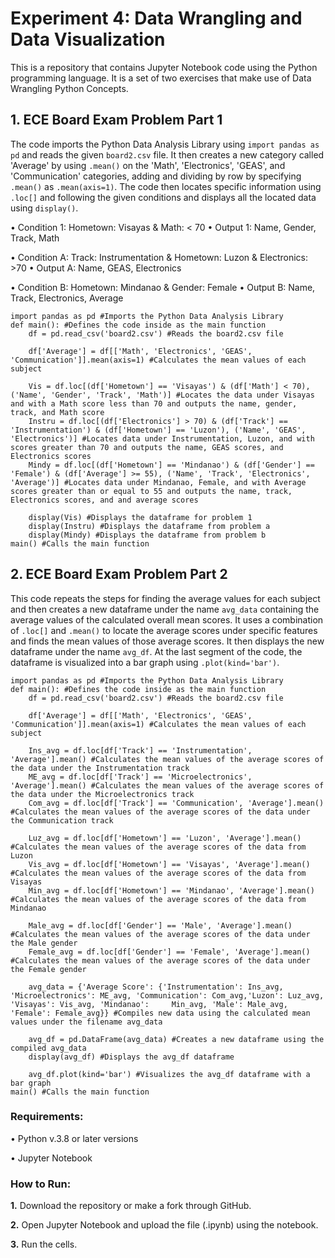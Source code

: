 # Experiment 4: Data Wrangling and Data Visualization

This is a repository that contains Jupyter Notebook code using the Python programming language. It is a set of two exercises that make use of Data Wrangling Python Concepts.

## 1. ECE Board Exam Problem Part 1
The code imports the Python Data Analysis Library using ```import pandas as pd``` and reads the given ```board2.csv``` file. It then creates a new category called 'Average' by using ```.mean()``` on the 'Math', 'Electronics', 'GEAS', and 'Communication' categories, adding and dividing by row by specifying ```.mean()``` as ```.mean(axis=1)```. The code then locates specific information using ```.loc[]``` and following the given conditions and displays all the located data using ```display()```.

• Condition 1: Hometown: Visayas & Math: < 70
• Output 1: Name, Gender, Track, Math

• Condition A: Track: Instrumentation & Hometown: Luzon & Electronics: >70
• Output A: Name, GEAS, Electronics

• Condition B: Hometown: Mindanao & Gender: Female
• Output B: Name, Track, Electronics, Average
```
import pandas as pd #Imports the Python Data Analysis Library
def main(): #Defines the code inside as the main function
    df = pd.read_csv('board2.csv') #Reads the board2.csv file

    df['Average'] = df[['Math', 'Electronics', 'GEAS', 'Communication']].mean(axis=1) #Calculates the mean values of each subject
    
    Vis = df.loc[(df['Hometown'] == 'Visayas') & (df['Math'] < 70), ('Name', 'Gender', 'Track', 'Math')] #Locates the data under Visayas and with a Math score less than 70 and outputs the name, gender, track, and Math score   
    Instru = df.loc[(df['Electronics'] > 70) & (df['Track'] == 'Instrumentation') & (df['Hometown'] == 'Luzon'), ('Name', 'GEAS', 'Electronics')] #Locates data under Instrumentation, Luzon, and with scores greater than 70 and outputs the name, GEAS scores, and Electronics scores
    Mindy = df.loc[(df['Hometown'] == 'Mindanao') & (df['Gender'] == 'Female') & (df['Average'] >= 55), ('Name', 'Track', 'Electronics', 'Average')] #Locates data under Mindanao, Female, and with Average scores greater than or equal to 55 and outputs the name, track, Electronics scores, and and average scores
    
    display(Vis) #Displays the dataframe for problem 1
    display(Instru) #Displays the dataframe from problem a
    display(Mindy) #Displays the dataframe from problem b
main() #Calls the main function
```

## 2. ECE Board Exam Problem Part 2
This code repeats the steps for finding the average values for each subject and then creates a new dataframe under the name ```avg_data``` containing the average values of the calculated overall mean scores. It uses a combination of ```.loc[]``` and ```.mean()``` to locate the average scores under specific features and finds the mean values of those average scores. It then displays the new dataframe under the name ```avg_df```. At the last segment of the code, the dataframe is visualized into a bar graph using ```.plot(kind='bar')```.
```
import pandas as pd #Imports the Python Data Analysis Library
def main(): #Defines the code inside as the main function
    df = pd.read_csv('board2.csv') #Reads the board2.csv file

    df['Average'] = df[['Math', 'Electronics', 'GEAS', 'Communication']].mean(axis=1) #Calculates the mean values of each subject

    Ins_avg = df.loc[df['Track'] == 'Instrumentation', 'Average'].mean() #Calculates the mean values of the average scores of the data under the Instrumentation track
    ME_avg = df.loc[df['Track'] == 'Microelectronics', 'Average'].mean() #Calculates the mean values of the average scores of the data under the Microelectronics track
    Com_avg = df.loc[df['Track'] == 'Communication', 'Average'].mean() #Calculates the mean values of the average scores of the data under the Communication track

    Luz_avg = df.loc[df['Hometown'] == 'Luzon', 'Average'].mean() #Calculates the mean values of the average scores of the data from Luzon
    Vis_avg = df.loc[df['Hometown'] == 'Visayas', 'Average'].mean() #Calculates the mean values of the average scores of the data from Visayas
    Min_avg = df.loc[df['Hometown'] == 'Mindanao', 'Average'].mean() #Calculates the mean values of the average scores of the data from Mindanao

    Male_avg = df.loc[df['Gender'] == 'Male', 'Average'].mean() #Calculates the mean values of the average scores of the data under the Male gender
    Female_avg = df.loc[df['Gender'] == 'Female', 'Average'].mean() #Calculates the mean values of the average scores of the data under the Female gender

    avg_data = {'Average Score': {'Instrumentation': Ins_avg, 'Microelectronics': ME_avg, 'Communication': Com_avg,'Luzon': Luz_avg, 'Visayas': Vis_avg, 'Mindanao':     Min_avg, 'Male': Male_avg, 'Female': Female_avg}} #Compiles new data using the calculated mean values under the filename avg_data

    avg_df = pd.DataFrame(avg_data) #Creates a new dataframe using the compiled avg_data
    display(avg_df) #Displays the avg_df dataframe

    avg_df.plot(kind='bar') #Visualizes the avg_df dataframe with a bar graph
main() #Calls the main function
```

### Requirements:

• Python v.3.8 or later versions

• Jupyter Notebook

### How to Run:

**1.** Download the repository or make a fork through GitHub.

**2.** Open Jupyter Notebook and upload the file (.ipynb) using the notebook.

**3.** Run the cells.
